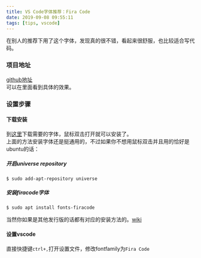 ```yaml
---
title: VS Code字体推荐：Fira Code
date: 2019-09-08 09:55:11
tags: [tips, vscode]
---
```


在别人的推荐下用了这个字体，发现真的很不错，看起来很舒服，也比较适合写代码。
### 项目地址
[github地址](https://github.com/tonsky/FiraCode)  
可以在里面看到具体的效果。

### 设置步骤
#### 下载安装
到[这里](https://github.com/tonsky/FiraCode/tree/master/distr/ttf)下载需要的字体，鼠标双击打开就可以安装了。  
上面的方法安装字体还是挺通用的，不过如果你不想用鼠标双击并且用的恰好是ubuntu的话：
##### 开启universe repository
```shell
$ sudo add-apt-repository universe
```
##### 安装firacode字体
```shell
$ sudo apt install fonts-firacode
```
当然你如果是其他发行版的话都有对应的安装方法的。[wiki](https://github.com/tonsky/FiraCode/wiki)

#### 设置vscode
直接快捷键`ctrl+,`打开设置文件，修改fontfamily为`Fira Code`
